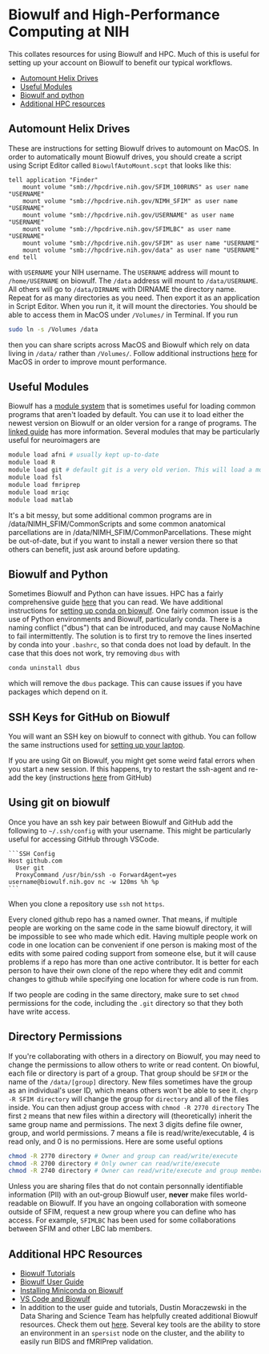 # Biowulf and High-Performance Computing at NIH

This collates resources for using Biowulf and HPC. Much of this is useful for setting up your account on Biowulf to benefit our typical workflows.

- [Automount Helix Drives](#automount-helix-drives)
- [Useful Modules](#useful-modules)
- [Biowulf and python](#biowulf-and-python)
- [Additional HPC resources](#additional-hpc-resources)

## Automount Helix Drives

These are instructions for setting Biowulf drives to automount on MacOS.
In order to automatically mount Biowulf drives, you should create a script
using Script Editor called `BiowulfAutoMount.scpt` that looks like this:

```scpt
tell application "Finder"
    mount volume "smb://hpcdrive.nih.gov/SFIM_100RUNS" as user name "USERNAME"
    mount volume "smb://hpcdrive.nih.gov/NIMH_SFIM" as user name "USERNAME"
    mount volume "smb://hpcdrive.nih.gov/USERNAME" as user name "USERNAME"
    mount volume "smb://hpcdrive.nih.gov/SFIMLBC" as user name "USERNAME"
    mount volume "smb://hpcdrive.nih.gov/SFIM" as user name "USERNAME"
    mount volume "smb://hpcdrive.nih.gov/data" as user name "USERNAME"
end tell
```

with `USERNAME` your NIH username.
The `USERNAME` address will mount to `/home/USERNAME` on biowulf.
The `/data` address will mount to `/data/USERNAME`.
All others will go to `/data/DIRNAME` with DIRNAME the directory name. Repeat for as many directories as you need.
Then export it as an application in Script Editor.
When you run it, it will mount the directories.
You should be able to access them in MacOS under `/Volumes/` in Terminal.
If you run

```bash
sudo ln -s /Volumes /data
```

then you can share scripts across MacOS and Biowulf which rely on data
living in `/data/` rather than `/Volumes/`.
Follow additional instructions [here][helix_mount] for MacOS in order to
improve mount performance.

## Useful Modules

Biowulf has a [module system][module_system] that is sometimes useful for loading common programs that aren't loaded by default. You can use it to load either the newest version on Biowulf or an older version for a range of programs. The [linked guide][module_system] has more information. Several modules that may be particularly useful for neuroimagers are

```bash
module load afni # usually kept up-to-date
module load R
module load git # default git is a very old verion. This will load a more up-to-date version
module load fsl
module load fmriprep
module load mriqc
module load matlab
```

It's a bit messy, but some additional common programs are in /data/NIMH_SFIM/CommonScripts and some common anatomical parcellations are in /data/NIMH_SFIM/CommonParcellations. These might be out-of-date, but if you want to install a newer version there so that others can benefit, just ask around before updating.

## Biowulf and Python

Sometimes Biowulf and Python can have issues.
HPC has a fairly comprehensive guide [here][biowulf_python] that you can read. We have additional instructions for [setting up conda on biowulf][biowulf_conda].
One fairly common issue is the use of Python environments and Biowulf, particularly conda. There is a naming conflict ("dbus") that can be introduced, and may cause NoMachine to fail intermittently.
The solution is to first try to remove the lines inserted by conda into your `.bashrc`, so that conda does not load by default.
In the case that this does not work, try removing `dbus` with

```bash
conda uninstall dbus
```

which will remove the `dbus` package.
This can cause issues if you have packages which depend on it.

## SSH Keys for GitHub on Biowulf

You will want an SSH key on biowulf to connect with github. You can follow the same instructions used for [setting up your laptop][set_up_laptop].

If you are using Git on Biowulf, you might get some weird fatal errors when you start a new session. If this happens, try to restart the ssh-agent and re-add the key (instructions [here][ssh-add] from GitHub)

## Using git on biowulf

Once you have an ssh key pair between Biowulf and GitHub add the following to `~/.ssh/config` with your username. This might be particularly useful for accessing GitHub through VSCode.

    ```SSH Config
    Host github.com
      User git
      ProxyCommand /usr/bin/ssh -o ForwardAgent=yes username@biowulf.nih.gov nc -w 120ms %h %p
    ```

When you clone a repository use `ssh` not `https`.

Every cloned github repo has a named owner. That means, if multiple people are working on the same code in the same biowulf directory, it will be impossible to see who made which edit. Having multiple people work on code in one location can be convenient if one person is making most of the edits with some paired coding support from someone else, but it will cause problems if a repo has more than one active contributor. It is better for each person to have their own clone of the repo where they edit and commit changes to github while specifying one location for where code is run from.

If two people are coding in the same directory, make sure to set `chmod` permissions for the code, including the `.git` directory so that they both have write access.

## Directory Permissions

If you're collaborating with others in a directory on Biowulf, you may need to change the permissions to allow others to write or read content. On biowful, each file or directory is part of a group. That group should be `SFIM` or the name of the `/data/[group]` directory. New files sometimes have the group as an individual's user ID, which means others won't be able to see it. `chgrp -R SFIM directory` will change the group for `directory` and all of the files inside. You can then adjust group access with `chmod -R 2770 directory` The first `2` means that new files within a directory will (theoretically) inherit the same group name and permissions. The next 3 digits define file owner, group, and world permissions. 7 means a file is read/write/executable, 4 is read only, and 0 is no permissions. Here are some useful options

```bash
chmod -R 2770 directory # Owner and group can read/write/execute
chmod -R 2700 directory # Only owner can read/write/execute
chmod -R 2740 directory # Owner can read/write/execute and group members can read, but not alter files
```

Unless you are sharing files that do not contain personnally identifiable information (PII) with an out-group Biowulf user, **never** make files world-readable on Biowulf. If you have an ongoing collaboration with someone outside of SFIM, request a new group where you can define who has access. For example, `SFIMLBC` has been used for some collaborations between SFIM and other LBC lab members.

## Additional HPC Resources

- [Biowulf Tutorials][biowulf_tutorials]
- [Biowulf User Guide][biowulf_guide]
- [Installing Miniconda on Biowulf][biowulf_conda]
- [VS Code and Biowulf](vscode_guide.md)
- In addition to the user guide and tutorials, Dustin Moraczewski in the Data Sharing and Science Team has helpfully created additional Biowulf resources.
Check them out [here](https://github.com/dmoracze/HPC_helper_tools). Several key tools are the ability to store an environment in an `spersist` node on the cluster, and the ability to easily run BIDS and fMRIPrep validation.

[biowulf_tutorials]: <https://hpc.nih.gov/training/intro_biowulf/>
[biowulf_guide]: <https://hpc.nih.gov/docs/userguide.html>
[biowulf_conda]: biowulf_conda.md
[set_up_laptop]: set_up_laptop.md
[helix_mount]: <https://hpc.nih.gov/docs/helixdrive.html>
[module_system]: <https://hpc.nih.gov/apps/modules.html>
[biowulf_python]: <https://hpc.nih.gov/apps/python.html>
[ssh-add]:https://docs.github.com/en/authentication/connecting-to-github-with-ssh/generating-a-new-ssh-key-and-adding-it-to-the-ssh-agent#adding-your-ssh-key-to-the-ssh-agent
